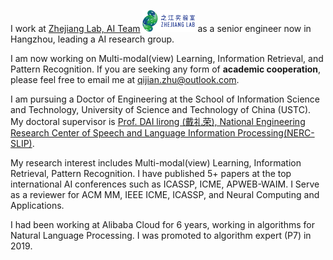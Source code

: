 I work at [Zhejiang Lab, AI Team](https://www.zhejianglab.com/) <img src='./images/zjlab.png' style='width: 6em;'> as a senior engineer now in Hangzhou, leading a AI research group. 

I am now working on Multi-modal(view) Learning, Information Retrieval, and Pattern Recognition. If you are seeking any form of **academic cooperation**, please feel free to email me at [qijian.zhu@outlook.com](mailto:qijian.zhu@outlook.com).

I am pursuing a Doctor of Engineering at the School of Information Science and Technology, University of Science and Technology of China (USTC). My doctoral supervisor is [Prof. DAI lirong (戴礼荣), National Engineering Research Center of Speech and Language Information Processing(NERC-SLIP)](https://faculty.ustc.edu.cn/dailirong/en/jsxx/242724/jsxx/).

My research interest includes Multi-modal(view) Learning, Information Retrieval, Pattern Recognition. I have published 5+ papers <a href='https://scholar.google.com/citations?hl=zh-CN&user=zYrKCHIAAAAJ'></a> at the top international AI conferences such as ICASSP, ICME, APWEB-WAIM. 
I Serve as a reviewer for ACM MM, IEEE ICME, ICASSP, and Neural Computing and Applications.

I had been working at Alibaba Cloud for 6 years, working in algorithms for Natural Language Processing. I was promoted to algorithm expert (P7) in 2019.
